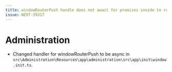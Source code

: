 ```yaml
---
title: windowRouterPush handle does not await for promises inside to resolve
issue: NEXT-39317
---
```

# Administration
* Changed handler for windowRouterPush to be async in `src\Administration\Resources\app\administration\src\app\init\window.init.ts`.
